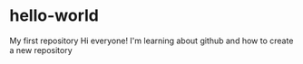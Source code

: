 # hello-world
My first repository
Hi everyone! 
I'm learning about github and how to create a new repository
